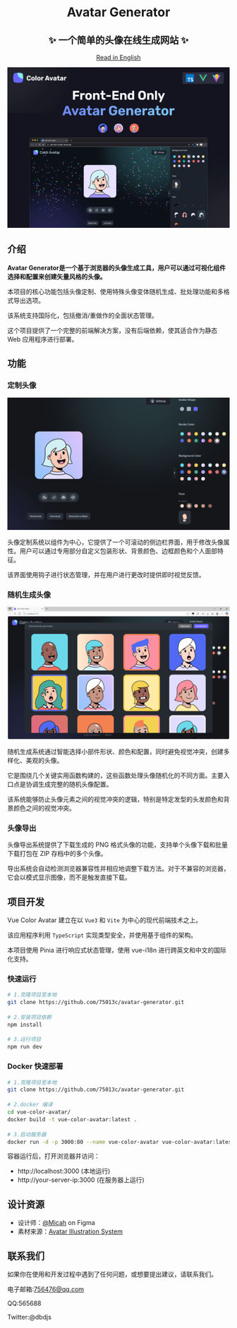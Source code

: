 <div align="center">
  <h1>Avatar Generator</h1>

  <h2>✨ 一个简单的头像在线生成网站 ✨</h2>

[Read in English](./README.md)

</div>

<a href="#">
  <img src="./images/social-preview-1.png" alt="website-cover" />
</a>

## 介绍

**Avatar Generator是一个基于浏览器的头像生成工具，用户可以通过可视化组件选择和配置来创建矢量风格的头像。**

本项目的核心功能包括头像定制、使用特殊头像变体随机生成、批处理功能和多格式导出选项。

该系统支持国际化，包括撤消/重做作的全面状态管理。

这个项目提供了一个完整的前端解决方案，没有后端依赖，使其适合作为静态 Web 应用程序进行部署。

## 功能

### 定制头像

<img src="./images/avatar-customization.png" alt="avatar-customization" />

头像定制系统以组件为中心，它提供了一个可滚动的侧边栏界面，用于修改头像属性。用户可以通过专用部分自定义包装形状、背景颜色、边框颜色和个人面部特征。

该界面使用钩子进行状态管理，并在用户进行更改时提供即时视觉反馈。

### 随机生成头像

<img src="./images/random-generation.png" alt="random-generation" />

随机生成系统通过智能选择小部件形状、颜色和配置，同时避免视觉冲突，创建多样化、美观的头像。

它是围绕几个关键实用函数构建的，这些函数处理头像随机化的不同方面。主要入口点是协调生成完整的随机头像配置。

该系统能够防止头像元素之间的视觉冲突的逻辑，特别是特定发型的头发颜色和背景颜色之间的视觉冲突。

### 头像导出

头像导出系统提供了下载生成的 PNG 格式头像的功能，支持单个头像下载和批量下载打包在 ZIP 存档中的多个头像。

导出系统会自动检测浏览器兼容性并相应地调整下载方法。对于不兼容的浏览器，它会以模式显示图像，而不是触发直接下载。

## 项目开发

Vue Color Avatar 建立在以 `Vue3` 和 `Vite` 为中心的现代前端技术之上。

该应用程序利用 `TypeScript` 实现类型安全，并使用基于组件的架构。

本项目使用 Pinia 进行响应式状态管理，使用 vue-i18n 进行跨英文和中文的国际化支持。

### 快速运行

```sh
# 1.克隆项目至本地
git clone https://github.com/75013c/avatar-generator.git

# 2.安装项目依赖
npm install

# 3.运行项目
npm run dev
```

### Docker 快速部署

```sh
# 1.克隆项目至本地
git clone https://github.com/75013c/avatar-generator.git

# 2.docker 编译
cd vue-color-avatar/
docker build -t vue-color-avatar:latest .

# 3.启动服务器
docker run -d -p 3000:80 --name vue-color-avatar vue-color-avatar:latest
```

容器运行后，打开浏览器并访问：

- http://localhost:3000 (本地运行)
- http://your-server-ip:3000 (在服务器上运行)

## 设计资源

- 设计师：[@Micah](https://www.figma.com/@Micah) on Figma
- 素材来源：[Avatar Illustration System](https://www.figma.com/community/file/829741575478342595)

## 联系我们

如果你在使用和开发过程中遇到了任何问题，或想要提出建议，请联系我们。

电子邮箱:756476@qq.com

QQ:565688

Twitter:@dbdjs
